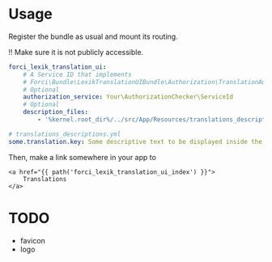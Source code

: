# Usage

Register the bundle as usual and mount its routing. 

!! Make sure it is not publicly accessible.

```yaml
forci_lexik_translation_ui:
    # A Service ID that implements
    # Forci\Bundle\LexikTranslationUIBundle\Authorization\TranslationAuthorizationCheckerInterface
    # Optional
    authorization_service: Your\AuthorizationChecker\ServiceId
    # Optional
    description_files:
        - '%kernel.root_dir%/../src/App/Resources/translations_descriptions.yml'
```

```yaml
# translations_descriptions.yml
some.translation.key: Some descriptive text to be displayed inside the UI
```

Then, make a link somewhere in your app to

```twig
<a href="{{ path('forci_lexik_translation_ui_index') }}">
    Translations
</a>
```

# TODO
- favicon
- logo